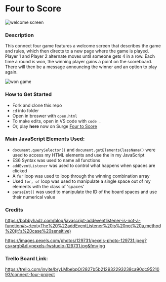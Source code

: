 # Four to Score

![welcome screen](https://lh3.googleusercontent.com/Y_0YncXugMTfdYtno-bxB0CLyQlkSrMfiKTM-RSS777waDk_K7wWy1mZFBtynabRz8wNw8PlXGU9tBerq_PJSJnZ4rBh_GEWdbDeZz77YrpzdQDDaKjvU7Jv1T9ail-bjQuKoFiB7Kf7pumTA4_ZPNaBvUuEDFOlxOX5g_hvyRCAqUaJKgR9qHn8mBsFCo8hFmEpAsTByaxFFOULlfWqL1CzpqWj76U_ut0EhEU3PJvcfpFL8i5RJMcVOVsZjIQ76M17dJ2BXzFKe2Q_YBhQQdzGEop19_DgRUXosSQJZA5RYYCGLCtWmNSNe1A8b_MNvKcFY8VPftdXC5gahcYjqxmVp2iXb7FXyL07_Pi5_2ucCdgzsdGeHoNG0c-7hspj2NFcZi1P_f1NGYhWDx0a4zuijkYFaiXaQJqRpwfWEzpLmTBaBzOai0yxJB2lA_k5uX2UbKyA-6-ixJtLmsskuQWDNeKy-Tf9Bp10VE15TBknvhFZDba7jLpCcy6zEGK7ZN9sG8h0hjBFimVFdTO8Wbq7UvtqBdsa7ECcp50IFEyWBKnMuywtaZdDWZ_OELESLQd6uY5vmVuF4fYOjgjWfzsKR2Ougc40IQ7YYX0amt6aode61a06UMuYtJxHnpHWtN5ey_gRrgQBuLZ6ol6-x7iYO2CiWQVjlN2ZsMaoOFU4WIucDwOSd54L0K6fDiOVfPcKYU-w74ZUy8JCEGDkCCDwGD5_zplYeotxhgGnRfawkpDN23jHOv42gIy-zZQP511oi4PEhDyff4AvWqjP2PWYsG_nyb2WVuTf1sIGnNwI53lXxuC5XN0PdEzA_Y1Mt9tpDj923PMppec632Uus-ClsfgcXP0wcg19X4bZ2KUjO6q2DzCQE7i0Wmy2SyuzPDYWePFGTGffmGAqnayJf8QYaSOpJCKVr72pyg=w887-h866-no?authuser=0)

### Description

This connect four game features a welcome screen that describes the game and rules, which then directs to a new page where the game is played. Player 1 and Player 2 alternate moves until someone gets 4 in a row. Each time a round is won, the winning player gains a point on the scoreboard. There will then be a message announcing the winner and an option to play again.

![won game](https://lh3.googleusercontent.com/bh9eiz47IfZ1Cv3CgWPeoizTYyfPOB6yANAKZZvb_obDA0kpk-si75qeFXU3L_wTS4Wbkjdc4h5pT9JKTPnzEeJXkDYMDe9k9GyJaO5fqE40huL1NrajP9umETYMxHyi7mBbkeTriY0njW71_MIgSOBfwDoXSW3PWAFsuCEGA09K2-ti0Eg3gDrtSiOWDAVPMvDCfhQf6E8BVBAz553qZ-3_LoF8RKa0OPd8axB_vVM0lBGe_jXUbJHviTC52Ve2WczSbwf5tZ1SiXtI-0mP0PxfNnKXzPZ_zjka-ro9dfNq4WgGZQDpNL1xxvmOlIi5xl9F7xudlqU2ZdLI-HB2nUuh87K8Co1UUlMXWO99_nw6xDnzLCFa-2S3WzUeQHoSF4mnuRXQNQHp4GMLDMTw7u4zG13JD4U07y7O6eOiahU8CAJzVSRJxWzmS_RkawiHMLifdI4g6k9fqL7PpETIqB0HfWnws9b5cMFPFqMp6c0UbF_Za8PhVT8vrW5SdkmvMIYCyGTpLZggrey8nbHuI3RCdJc0TLzE1Au_QhiyyWomvREwdSm6PXMiPjJHFZNxtwnh3BxBrhIGrPGkBK1J4mUE4oA8dR4tNPAUZgUYZbtLLi6tp4lY36rgSSfISCqs_WE3UDah3OYwE8XwYa_BWyVM5LhubyZlTTHLPtwRgXlY36h9xCWGlkg8vpODkqAirO7_3pOu2NJxr4RDlyz9clJarCwidKeqWeVhHygxN81HJn3UDJvlQrKYNhrSyAeYh2Ul0w0yGE9gnWbmVx32Rf-ciSbocju2jnRS8ULNNr0myZ0qfLBjh95iKmloY6-w67EN7Y_WCDbU6sXiAqyyiY_Yk7Qrtr-Y7-1KnA70pyHnGgEgV-fLCerR5lxBiobe0W0oj2ZoubRZryvdAYgmNfILPz_jkCO6sc3llg=w887-h860-no?authuser=0)

### How to Get Started

- Fork and clone this repo
- `cd` into folder
- Open in broswer with `open.html`
- To make edits, open in VS code with `code .`
- Or, play **here** now on Surge [Four to Score](https://paiges-fourtoscore.surge.sh/)

### Main JavaScript Elements Used:

- `document.querySelector()` and `document.getElementsClassName()` were used to access my HTML elements and use the in my JavaScript
- ES6 Syntax was used to name all functions
- `addEventListener` was used to control what happens when spaces are clicked
- A `for` loop was used to loop through the winning combination array
- Used `for, of` loop was used to manipulate a single space out of my elements with the class of 'spaces'
- `parseInt()` was used to manipulate the ID of the board spaces and use their numerical value

### Credits

https://bobbyhadz.com/blog/javascript-addeventlistener-is-not-a-function#:~:text=The%20%22addEventListener%20is%20not%20a,method%20(it's%20case%20sensitive)

https://images.pexels.com/photos/129731/pexels-photo-129731.jpeg?cs=srgb&dl=pexels-fwstudio-129731.jpg&fm=jpg

### Trello Board Link:

https://trello.com/invite/b/yLMbebpO/2827b5b212932293238ca90dc9521093/connect-four-project
